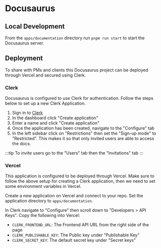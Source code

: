 # Docusaurus

## Local Development

From the `apps/documentation` directory run `pnpm run start` to start the Docusaurus server.

## Deployment

To share with PMs and clients this Docusaurus project can be deployed through Vercel and secured using Clerk.

### Clerk

Docusaurus is configured to use Clerk for authentication. Follow the steps below to set up a new Clerk Application.

1. Sign in to [Clerk](https://dashboard.clerk.com)
2. In the dashboard click "Create application"
3. Enter a name and click "Create application"
4. Once the application has been created, navigate to the "Configure" tab
5. In the left sidebar click on "Restrictions" then set the "Sign-up mode" to "Restricted". This makes it so that only invited users are able to access the docs.

:::tip
To invite users go to the "Users" tab then the "Invitations" tab
:::

### Vercel

This application is configured to be deployed through Vercel. Make sure to follow the above setup for creating a Clerk application, then we need to set some environment variables in Vercel.

Create a new application on Vercel and connect to your repo. Set the application directory to `apps/documentation`.

In Clerk navigate to "Configure" then scroll down to "Developers > API Keys". Copy the following into Vercel:

- `CLERK_FRONTEND_URL`: The Frontend API URL from the right side of the page
- `CLERK_PUBLISHABLE_KEY`: The Public key under "Publishable Key"
- `CLERK_SECRET_KEY`: The default secret key under "Secret keys"
